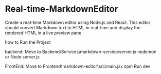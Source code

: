 # Real-time-MarkdownEditor
Create a real-time Markdown editor using Node.js and React. This editor should convert Markdown text to HTML in real-time and display the rendered HTML in a live preview pane.


how to Run the Project 


backend:
    Move to Backend\Services\markdown-service\server.js
    nodemon or Node server.js

FrontEnd:
    Move to Frontend\markdown-editor\src\main.jsx
    npm Run dev
